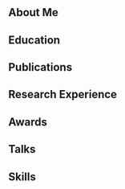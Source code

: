 # 

## About Me


## Education

## Publications

## Research Experience

## Awards

## Talks

## Skills

